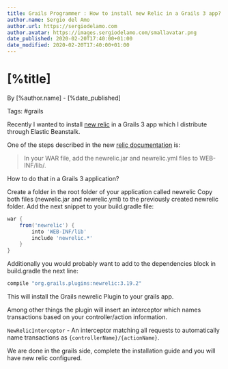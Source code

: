 ```yaml
---
title: Grails Programmer : How to install new Relic in a Grails 3 app?
author.name: Sergio del Amo
author.url: https://sergiodelamo.com
author.avatar: https://images.sergiodelamo.com/smallavatar.png 
date_published: 2020-02-20T17:40:00+01:00
date_modified: 2020-02-20T17:40:00+01:00
---
```


# [%title]

By [%author.name] - [%date_published]

Tags: #grails

Recently I wanted to install [new relic](http://newrelic.com/) in a Grails 3 app which I distribute through Elastic Beanstalk.

One of the steps described in the new [relic documentation](https://docs.newrelic.com/docs/agents/java-agent/frameworks/aws-elastic-beanstalk-installation-java) is:

> In your WAR file, add the newrelic.jar and newrelic.yml files to WEB-INF/lib/.

How to do that in a Grails 3 application?

Create a folder in the root folder of your application called newrelic
Copy both files (newrelic.jar and newrelic.yml) to the previously created newrelic folder.
Add the next snippet to your build.gradle file:

```groovy
war {
    from('newrelic') {
        into 'WEB-INF/lib'
        include 'newrelic.*'
    }
}
```

Additionally you would probably want to add to the dependencies block in build.gradle the next line:

```groovy
compile "org.grails.plugins:newrelic:3.19.2"
```

This will install the Grails newrelic Plugin to your grails app.

Among other things the plugin will insert an interceptor which names transactions based on your controller/action information.

`NewRelicInterceptor` - An interceptor matching all requests to automatically name transactions as `{controllerName}/{actionName}`.

We are done in the grails side, complete the installation guide and you will have new relic configured.


